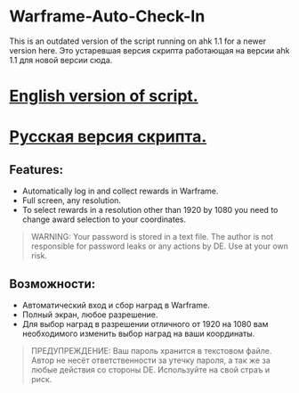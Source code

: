 # Warframe-Auto-Check-In
This is an outdated version of the script running on ahk 1.1 for a newer version here.
Это устаревшая версия скрипта работающая на версии ahk 1.1 для новой версии сюда.

# [English version of script.](https://github.com/MotiasNotMe/Warframe-Auto-Check-In/tree/main-en)
# [Русская версия скрипта.](https://github.com/MotiasNotMe/Warframe-Auto-Check-In/tree/main-ru)

## Features:
- Automatically log in and collect rewards in Warframe.
- Full screen, any resolution.
- To select rewards in a resolution other than 1920 by 1080 you need to change award selection to your coordinates.

> WARNING: Your password is stored in a text file. The author is not responsible for password leaks or any actions by DE. Use at your own risk.

## Возможности:

- Автоматический вход и сбор наград в Warframe.
- Полный экран, любое разрешение.
- Для выбор наград в разрешении отличного от 1920 на 1080 вам необходимого изменить выбор наград на ваши координаты.

> ПРЕДУПРЕЖДЕНИЕ: Ваш пароль хранится в текстовом файле. Автор не несёт ответственности за утечку пароля, а так же за любые действия со стороны DE. Используйте на свой страъ и риск.
